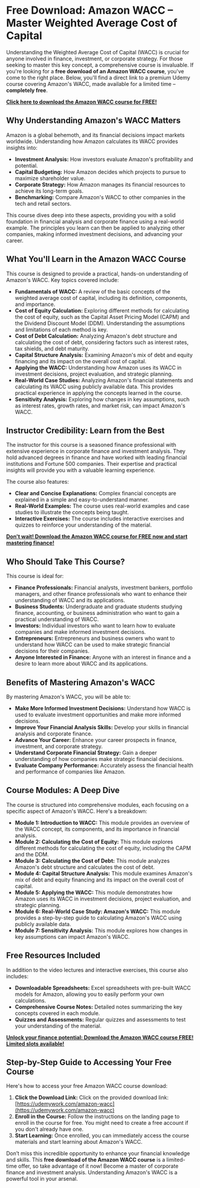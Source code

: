 # Free Download: Amazon WACC – Master Weighted Average Cost of Capital

Understanding the Weighted Average Cost of Capital (WACC) is crucial for anyone involved in finance, investment, or corporate strategy. For those seeking to master this key concept, a comprehensive course is invaluable. If you're looking for a **free download of an Amazon WACC course**, you've come to the right place. Below, you'll find a direct link to a premium Udemy course covering Amazon's WACC, made available for a limited time – **completely free**.

[**Click here to download the Amazon WACC course for FREE!**](https://udemywork.com/amazon-wacc)

## Why Understanding Amazon's WACC Matters

Amazon is a global behemoth, and its financial decisions impact markets worldwide.  Understanding how Amazon calculates its WACC provides insights into:

*   **Investment Analysis:**  How investors evaluate Amazon's profitability and potential.
*   **Capital Budgeting:** How Amazon decides which projects to pursue to maximize shareholder value.
*   **Corporate Strategy:** How Amazon manages its financial resources to achieve its long-term goals.
*   **Benchmarking:**  Compare Amazon's WACC to other companies in the tech and retail sectors.

This course dives deep into these aspects, providing you with a solid foundation in financial analysis and corporate finance using a real-world example.  The principles you learn can then be applied to analyzing other companies, making informed investment decisions, and advancing your career.

## What You'll Learn in the Amazon WACC Course

This course is designed to provide a practical, hands-on understanding of Amazon's WACC. Key topics covered include:

*   **Fundamentals of WACC:** A review of the basic concepts of the weighted average cost of capital, including its definition, components, and importance.
*   **Cost of Equity Calculation:** Exploring different methods for calculating the cost of equity, such as the Capital Asset Pricing Model (CAPM) and the Dividend Discount Model (DDM).  Understanding the assumptions and limitations of each method is key.
*   **Cost of Debt Calculation:**  Analyzing Amazon's debt structure and calculating the cost of debt, considering factors such as interest rates, tax shields, and debt maturity.
*   **Capital Structure Analysis:** Examining Amazon's mix of debt and equity financing and its impact on the overall cost of capital.
*   **Applying the WACC:**  Understanding how Amazon uses its WACC in investment decisions, project evaluation, and strategic planning.
*   **Real-World Case Studies:** Analyzing Amazon's financial statements and calculating its WACC using publicly available data.  This provides practical experience in applying the concepts learned in the course.
*   **Sensitivity Analysis:**  Exploring how changes in key assumptions, such as interest rates, growth rates, and market risk, can impact Amazon's WACC.

## Instructor Credibility: Learn from the Best

The instructor for this course is a seasoned finance professional with extensive experience in corporate finance and investment analysis.  They hold advanced degrees in finance and have worked with leading financial institutions and Fortune 500 companies.  Their expertise and practical insights will provide you with a valuable learning experience.

The course also features:

*   **Clear and Concise Explanations:** Complex financial concepts are explained in a simple and easy-to-understand manner.
*   **Real-World Examples:**  The course uses real-world examples and case studies to illustrate the concepts being taught.
*   **Interactive Exercises:**  The course includes interactive exercises and quizzes to reinforce your understanding of the material.

[**Don't wait! Download the Amazon WACC course for FREE now and start mastering finance!**](https://udemywork.com/amazon-wacc)

## Who Should Take This Course?

This course is ideal for:

*   **Finance Professionals:**  Financial analysts, investment bankers, portfolio managers, and other finance professionals who want to enhance their understanding of WACC and its applications.
*   **Business Students:**  Undergraduate and graduate students studying finance, accounting, or business administration who want to gain a practical understanding of WACC.
*   **Investors:**  Individual investors who want to learn how to evaluate companies and make informed investment decisions.
*   **Entrepreneurs:**  Entrepreneurs and business owners who want to understand how WACC can be used to make strategic financial decisions for their companies.
*   **Anyone Interested in Finance:** Anyone with an interest in finance and a desire to learn more about WACC and its applications.

## Benefits of Mastering Amazon's WACC

By mastering Amazon's WACC, you will be able to:

*   **Make More Informed Investment Decisions:**  Understand how WACC is used to evaluate investment opportunities and make more informed decisions.
*   **Improve Your Financial Analysis Skills:**  Develop your skills in financial analysis and corporate finance.
*   **Advance Your Career:**  Enhance your career prospects in finance, investment, and corporate strategy.
*   **Understand Corporate Financial Strategy:**  Gain a deeper understanding of how companies make strategic financial decisions.
*   **Evaluate Company Performance:** Accurately assess the financial health and performance of companies like Amazon.

## Course Modules: A Deep Dive

The course is structured into comprehensive modules, each focusing on a specific aspect of Amazon's WACC.  Here's a breakdown:

*   **Module 1: Introduction to WACC:**  This module provides an overview of the WACC concept, its components, and its importance in financial analysis.
*   **Module 2: Calculating the Cost of Equity:**  This module explores different methods for calculating the cost of equity, including the CAPM and the DDM.
*   **Module 3: Calculating the Cost of Debt:**  This module analyzes Amazon's debt structure and calculates the cost of debt.
*   **Module 4: Capital Structure Analysis:**  This module examines Amazon's mix of debt and equity financing and its impact on the overall cost of capital.
*   **Module 5: Applying the WACC:**  This module demonstrates how Amazon uses its WACC in investment decisions, project evaluation, and strategic planning.
*   **Module 6: Real-World Case Study: Amazon's WACC:** This module provides a step-by-step guide to calculating Amazon's WACC using publicly available data.
*   **Module 7: Sensitivity Analysis:** This module explores how changes in key assumptions can impact Amazon's WACC.

## Free Resources Included

In addition to the video lectures and interactive exercises, this course also includes:

*   **Downloadable Spreadsheets:**  Excel spreadsheets with pre-built WACC models for Amazon, allowing you to easily perform your own calculations.
*   **Comprehensive Course Notes:**  Detailed notes summarizing the key concepts covered in each module.
*   **Quizzes and Assessments:**  Regular quizzes and assessments to test your understanding of the material.

[**Unlock your finance potential: Download the Amazon WACC course FREE! Limited slots available!**](https://udemywork.com/amazon-wacc)

## Step-by-Step Guide to Accessing Your Free Course

Here's how to access your free Amazon WACC course download:

1.  **Click the Download Link:**  Click on the provided download link: [https://udemywork.com/amazon-wacc](https://udemywork.com/amazon-wacc)
2.  **Enroll in the Course:**  Follow the instructions on the landing page to enroll in the course for free. You might need to create a free account if you don't already have one.
3.  **Start Learning:**  Once enrolled, you can immediately access the course materials and start learning about Amazon's WACC.

Don’t miss this incredible opportunity to enhance your financial knowledge and skills. This **free download of the Amazon WACC course** is a limited-time offer, so take advantage of it now! Become a master of corporate finance and investment analysis. Understanding Amazon's WACC is a powerful tool in your arsenal.
